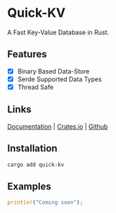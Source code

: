 # Quick-KV

A Fast Key-Value Database in Rust.

## Features

- [x] Binary Based Data-Store
- [x] Serde Supported Data Types
- [x] Thread Safe

## Links

[Documentation] | [Crates.io] | [Github]

## Installation

```bash
cargo add quick-kv
```

## Examples

```rust
println!("Coming soon");
```

[Documentation]: https://docs.rs/quick-kv
[Crates.io]: https://crates.io/crates/quick-kv
[Github]: https://github.com/ThatGuyJamal/quick-kv